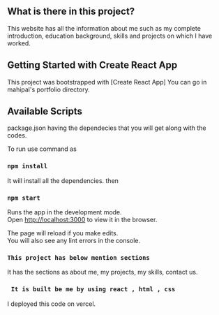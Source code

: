 ## What is there in this project?
This website has all the information about me such as my complete introduction, education background, skills and projects on which I have worked.


## Getting Started with Create React App

This project was bootstrapped with [Create React App] You can go in mahipal's portfolio directory.

## Available Scripts

package.json having the dependecies that you will get along with the codes.

 To run use command as
 ### `npm install`
 It will install all the dependencies.
 then

### `npm start`

Runs the app in the development mode.\
Open [http://localhost:3000](http://localhost:3000) to view it in the browser.

The page will reload if you make edits.\
You will also see any lint errors in the console.

### `This project has below mention sections`
It has the sections as about me, my projects, my skills, contact us. 
### ` It is built be me by using react , html , css`
I deployed this code on vercel.






